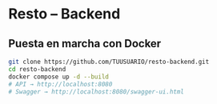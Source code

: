 # Resto – Backend

## Puesta en marcha con Docker

```bash
git clone https://github.com/TUUSUARIO/resto-backend.git
cd resto-backend
docker compose up -d --build
# API → http://localhost:8080
# Swagger → http://localhost:8080/swagger-ui.html
